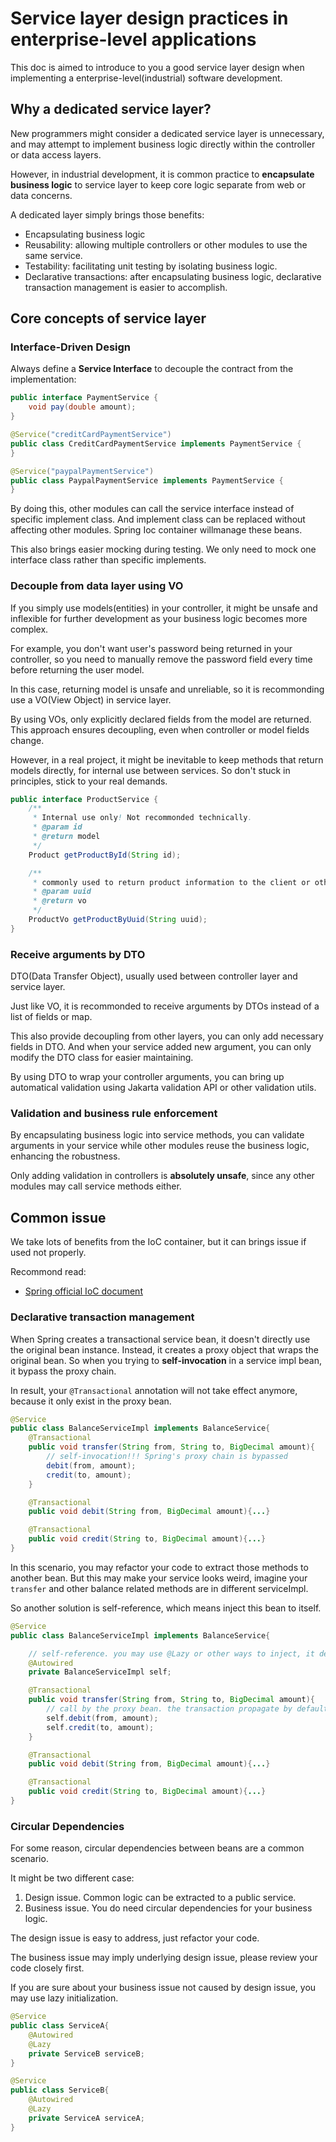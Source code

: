 # Service layer design practices in enterprise-level applications

This doc is aimed to introduce to you a good service layer design
when implementing a enterprise-level(industrial) software development.

## Why a dedicated service layer?

New programmers might consider a dedicated service layer is unnecessary,
and may attempt to implement business logic directly within the controller or data access layers.

However, in industrial development, it is common practice to  **encapsulate business logic**
to service layer to keep core logic separate from web or data concerns.

A dedicated layer simply brings those benefits:

- Encapsulating business logic
- Reusability: allowing multiple controllers or other modules to use the same service.
- Testability: facilitating unit testing by isolating business logic.
- Declarative transactions: after encapsulating business logic, declarative transaction management is easier to accomplish.

## Core concepts of service layer

### Interface-Driven Design

Always define a **Service Interface** to decouple the contract from the implementation:

```java
public interface PaymentService {
    void pay(double amount);
}

@Service("creditCardPaymentService")
public class CreditCardPaymentService implements PaymentService {
}

@Service("paypalPaymentService")
public class PaypalPaymentService implements PaymentService {
}
```

By doing this, other modules can call the service interface instead of specific implement class.
And implement class can be replaced without affecting other modules.
Spring Ioc container willmanage these beans.

This also brings easier mocking during testing. We only need to mock one interface class rather than
specific implements.

### Decouple from data layer using VO

If you simply use models(entities) in your controller, it might be unsafe and inflexible for further
development as your business logic becomes more complex.

For example, you don't want user's password being returned in your controller, so you
need to manually remove the password field every time before returning the user model.

In this case, returning model is unsafe and unreliable, so it is recommonding use a
VO(View Object) in service layer.

By using VOs, only explicitly declared fields from the model are returned. This approach ensures decoupling, even when controller or model fields change.

However, in a real project, it might be inevitable to keep methods that return models directly,
for internal use between services. So don't stuck in principles, stick to your real demands.

```java
public interface ProductService {
    /**
     * Internal use only! Not recommonded technically.
     * @param id
     * @return model
     */
    Product getProductById(String id);

    /**
     * commonly used to return product information to the client or other modules.
     * @param uuid
     * @return vo
     */
    ProductVo getProductByUuid(String uuid);
}
```

### Receive arguments by DTO

DTO(Data Transfer Object), usually used between controller layer and service layer.

Just like VO, it is recommonded to receive arguments by DTOs instead of a list of fields or map.

This also provide decoupling from other layers, you can only add necessary fields in DTO.
And when your service added new argument, you can only modify the DTO class for easier maintaining.

By using DTO to wrap your controller arguments, you can bring up automatical validation using
Jakarta validation API or other validation utils.

### Validation and business rule enforcement

By encapsulating business logic into service methods, you can validate arguments
in your service while other modules reuse the business logic, enhancing the robustness.

Only adding validation in controllers is **absolutely unsafe**, since any other modules may call
service methods either.

## Common issue

We take lots of benefits from the IoC container, but it can brings issue if used not properly.

Recommond read:

- [Spring official IoC document](https://docs.spring.io/spring-framework/reference/core/beans/introduction.html)

### Declarative transaction management

When Spring creates a transactional service bean, it doesn't directly use the original bean instance. Instead, it creates a proxy object that wraps the original bean. So when you trying to
**self-invocation** in a service impl bean, it bypass the proxy chain.

In result, your `@Transactional` annotation will not take effect anymore, because it only exist in 
the proxy bean.

```java
@Service
public class BalanceServiceImpl implements BalanceService{
    @Transactional
    public void transfer(String from, String to, BigDecimal amount){
        // self-invocation!!! Spring's proxy chain is bypassed
        debit(from, amount);
        credit(to, amount);
    }

    @Transactional
    public void debit(String from, BigDecimal amount){...}

    @Transactional
    public void credit(String to, BigDecimal amount){...}
}

```

In this scenario, you may refactor your code to extract those methods to another bean.
But this may make your service looks weird, imagine your `transfer` and other balance related
methods are in different serviceImpl.

So another solution is self-reference, which means inject this bean to itself.

```java
@Service
public class BalanceServiceImpl implements BalanceService{

    // self-reference. you may use @Lazy or other ways to inject, it depends.
    @Autowired
    private BalanceServiceImpl self;

    @Transactional
    public void transfer(String from, String to, BigDecimal amount){
        // call by the proxy bean. the transaction propagate by default.
        self.debit(from, amount);
        self.credit(to, amount);
    }

    @Transactional
    public void debit(String from, BigDecimal amount){...}

    @Transactional
    public void credit(String to, BigDecimal amount){...}
}

```

### Circular Dependencies

For some reason, circular dependencies between beans are a common scenario.

It might be two different case:

1. Design issue. Common logic can be extracted to a public service.
2. Business issue. You do need circular dependencies for your business logic.

The design issue is easy to address, just refactor your code.

The business issue may imply underlying design issue, please review your code closely first.

If you are sure about your business issue not caused by design issue, you may use lazy initialization.

```java
@Service
public class ServiceA{
    @Autowired
    @Lazy
    private ServiceB serviceB;
}

@Service
public class ServiceB{
    @Autowired
    @Lazy
    private ServiceA serviceA;
}
```
